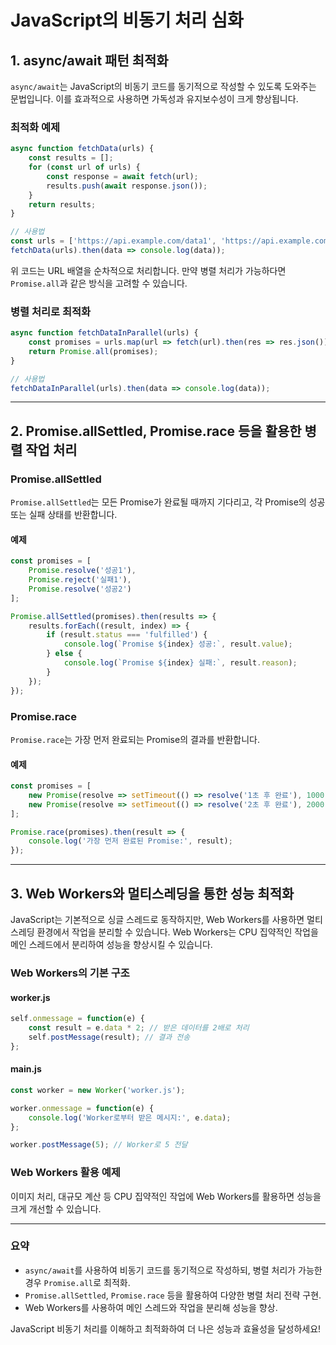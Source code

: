 
# JavaScript의 비동기 처리 심화

## 1. async/await 패턴 최적화
`async/await`는 JavaScript의 비동기 코드를 동기적으로 작성할 수 있도록 도와주는 문법입니다. 이를 효과적으로 사용하면 가독성과 유지보수성이 크게 향상됩니다.

### 최적화 예제
```javascript
async function fetchData(urls) {
    const results = [];
    for (const url of urls) {
        const response = await fetch(url);
        results.push(await response.json());
    }
    return results;
}

// 사용법
const urls = ['https://api.example.com/data1', 'https://api.example.com/data2'];
fetchData(urls).then(data => console.log(data));
```
위 코드는 URL 배열을 순차적으로 처리합니다. 만약 병렬 처리가 가능하다면 `Promise.all`과 같은 방식을 고려할 수 있습니다.

### 병렬 처리로 최적화
```javascript
async function fetchDataInParallel(urls) {
    const promises = urls.map(url => fetch(url).then(res => res.json()));
    return Promise.all(promises);
}

// 사용법
fetchDataInParallel(urls).then(data => console.log(data));
```

---

## 2. Promise.allSettled, Promise.race 등을 활용한 병렬 작업 처리
### Promise.allSettled
`Promise.allSettled`는 모든 Promise가 완료될 때까지 기다리고, 각 Promise의 성공 또는 실패 상태를 반환합니다.

#### 예제
```javascript
const promises = [
    Promise.resolve('성공1'),
    Promise.reject('실패1'),
    Promise.resolve('성공2')
];

Promise.allSettled(promises).then(results => {
    results.forEach((result, index) => {
        if (result.status === 'fulfilled') {
            console.log(`Promise ${index} 성공:`, result.value);
        } else {
            console.log(`Promise ${index} 실패:`, result.reason);
        }
    });
});
```

### Promise.race
`Promise.race`는 가장 먼저 완료되는 Promise의 결과를 반환합니다.

#### 예제
```javascript
const promises = [
    new Promise(resolve => setTimeout(() => resolve('1초 후 완료'), 1000)),
    new Promise(resolve => setTimeout(() => resolve('2초 후 완료'), 2000))
];

Promise.race(promises).then(result => {
    console.log('가장 먼저 완료된 Promise:', result);
});
```

---

## 3. Web Workers와 멀티스레딩을 통한 성능 최적화
JavaScript는 기본적으로 싱글 스레드로 동작하지만, Web Workers를 사용하면 멀티스레딩 환경에서 작업을 분리할 수 있습니다. Web Workers는 CPU 집약적인 작업을 메인 스레드에서 분리하여 성능을 향상시킬 수 있습니다.

### Web Workers의 기본 구조
#### worker.js
```javascript
self.onmessage = function(e) {
    const result = e.data * 2; // 받은 데이터를 2배로 처리
    self.postMessage(result); // 결과 전송
};
```

#### main.js
```javascript
const worker = new Worker('worker.js');

worker.onmessage = function(e) {
    console.log('Worker로부터 받은 메시지:', e.data);
};

worker.postMessage(5); // Worker로 5 전달
```

### Web Workers 활용 예제
이미지 처리, 대규모 계산 등 CPU 집약적인 작업에 Web Workers를 활용하면 성능을 크게 개선할 수 있습니다.

---

### 요약
- `async/await`를 사용하여 비동기 코드를 동기적으로 작성하되, 병렬 처리가 가능한 경우 `Promise.all`로 최적화.
- `Promise.allSettled`, `Promise.race` 등을 활용하여 다양한 병렬 처리 전략 구현.
- Web Workers를 사용하여 메인 스레드와 작업을 분리해 성능을 향상.

JavaScript 비동기 처리를 이해하고 최적화하여 더 나은 성능과 효율성을 달성하세요!
